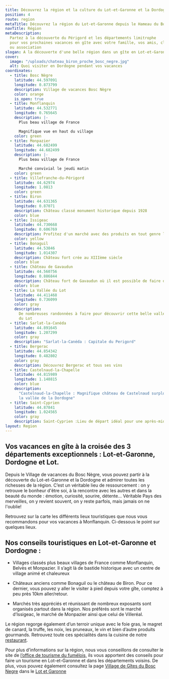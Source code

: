 ```yaml
---
title: Découvrez la région et la culture du Lot-et-Garonne et la Dordogne
position: 4
route: region
metaTitle: Découvrez la région du Lot-et-Garonne depuis le Hameau du Bosc Nègre
navTitle: Région
metaDescription:
  Partez à la découverte du Périgord et les départements limitrophe
  pour vos prochaines vacances en gîte avec votre famille, vos amis, clus sportif
  ou association
slogan: A la découverte d'une belle région dans un gîte en Lot-et-Garonne
cover:
  image: "/uploads/chateau_biron_proche_bosc_negre.jpg"
  alt: Quoi visiter en Dordogne pendant vos vacances
coordinates:
  - title: Bosc Nègre
    latitude: 44.597091
    longitude: 0.873799
    description: Village de vacances Bosc Nègre
    color: orange
    is_open: true
  - title: Monflanquin
    latitude: 44.532771
    longitude: 0.765645
    description: |-
      Plus beau village de France

      Magnifique vue en haut du village
    color: green
  - title: Monpazier
    latitude: 44.682499
    longitude: 44.682499
    description: |-
      Plus beau village de France

      Marché convivial le jeudi matin
    color: green
  - title: Villefranche-du-Périgord
    latitude: 44.62974
    longitude: 1.0813
    color: green
  - title: Biron
    latitude: 44.631365
    longitude: 0.87071
    description: Château classé monument historique depuis 1928
    color: blue
  - title: Issigeac
    latitude: 44.730668
    longitude: 0.606769
    description: Profitez d'un marché avec des produits en tout genre le dimanche matin
    color: yellow
  - title: Bonaguil
    latitude: 44.53846
    longitude: 1.014307
    description: Château fort crée au XIIIème siècle
    color: blue
  - title: Château de Gavaudun
    latitude: 44.560756
    longitude: 0.886844
    description: Château fort de Gavaudun où il est possible de faire du rappel en été
    color: blue
  - title: La Vallée du Lot
    latitude: 44.411468
    longitude: 0.736099
    color: gray
    description:
      De nombreuses randonnées à faire pour découvrir cette belle vallée
      du Lot
  - title: Sarlat-la-Canéda
    latitude: 44.891645
    longitude: 1.207299
    color: gray
    description: "Sarlat-la-Canéda : Capitale du Perigord"
  - title: Bergerac
    latitude: 44.854342
    longitude: 0.482802
    color: gray
    description: Découvrez Bergerac et tous ses vins
  - title: Castelnaud-la-Chapelle
    latitude: 44.815989
    longitude: 1.148815
    color: blue
    description:
      "Castelnaud-la-Chapelle : Magnifique château de Castelnaud surplombant
      la vallée de la Dordogne"
  - title: Saint-Cyprien
    latitude: 44.87841
    longitude: 1.024565
    color: gray
    description: Saint-Cyprien :Lieu de départ idéal pour une après-midi canoë
layout: Region
---
```


## Vos vacances en gîte à la croisée des 3 départements exceptionnels : Lot-et-Garonne, Dordogne et Lot.

Depuis le Village de vacances du Bosc Nègre, vous pouvez partir à la découverte du Lot-et-Garonne et la Dordogne et admirer toutes les richesses de la région. C’est un véritable lieu de ressourcement : on y retrouve le bonheur d'être soi, à la rencontre avec les autres et dans la beauté du monde : émotion, curiosité, sourire, détente... Véritable Pays des merveilles, on y revient souvent, on y reste parfois, mais jamais on ne l'oublie!

Retrouvez sur la carte les différents lieux touristiques que nous vous recommandons pour vos vacances à Monflanquin. Ci-dessous le point sur quelques lieux.

## Nos conseils touristiques en Lot-et-Garonne et Dordogne :

- Villages classés plus beaux villages de France comme Monflanquin, Belvès et Monpazier. Il s’agit là de bastide historique avec un centre de village animé et chaleureux

- Châteaux anciens comme Bonaguil ou le château de Biron. Pour ce dernier, vous pouvez y aller le visiter à pied depuis votre gîte, comptez à peu près 10km aller/retour.

- Marchés très appréciés et réunissant de nombreux exposants sont organisés partout dans la région. Nos préférés sont le marché d’Issigeac, le marché de Monpazier ainsi que celui de Villeréal.

Le région regorge également d’un terroir unique avec le foie gras, le magret de canard, la truffe, les noix, les pruneaux, le vin et bien d’autre produits gourmands. Retrouvez toute ces spécialités dans la cuisine de notre [restaurant](/restaurant/).

Pour plus d’informations sur la région, nous vous conseillons de consulter le site de [l’office de tourisme du fumélois,](http://www.tourisme-fumel.com/fr/decouvrir/5-visites.html#.VOGfpfmG-So) ils vous apportent des conseils pour faire un tourisme en Lot-et-Garonne et dans les départements voisins. De plus, vous pouvez également consultez la page [Village de Gîtes du Bosc Negre](http://www.villagesdegites.fr/fr/il4-village_i65573-village-de-vacances-bosc-negre-lot-et-garonne.aspx) dans le [Lot et Garonne](http://www.villagesdegites.fr/fr/il4-villages_p29-lot-et-garonne.aspx)
